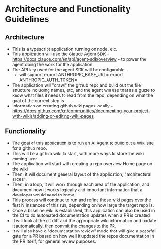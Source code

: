 # Architecture and Functionality Guidelines

## Architecture
- This is a typescript application running on node, etc.
- This application will use the Claude Agent SDK - https://docs.claude.com/en/api/agent-sdk/overview - to power the agent doing the work for the application.
- The API key used for the agent SDK will be configurable. 
  - will support export ANTHROPIC_BASE_URL=
                 export ANTHROPIC_AUTH_TOKEN=
- The application will "crawl" the github repo and build out the file structure including names, etc, and the agent will use that as a guide to know what files it needs to read from the repo, depending on what the goal of the current step is. 
- Information on creating github wiki pages locally - https://docs.github.com/en/communities/documenting-your-project-with-wikis/adding-or-editing-wiki-pages

## Functionality
- The goal of this application is to run an AI Agent to build out a Wiki site for a github repo. 
 - This will be a github wiki to start, with more ways to store the wiki coming later.
- The application will start with creating a repo overview Home page on the wiki
- Then, it will document general layout of the application, "architectural slices". 
- Then, in a loop, it will work through each area of the application, and document how it works logically and important information that a developer would need to know. 
 - This process will continue to run and refine these wiki pages over the first N instances of this run, depending on how large the target repo is. 
- Once a baseline wiki is established, this application can also be used in the CI to do automated documentation updates when a PR is created
 - It will look at the git diff and the appropriate wiki information and update it automatically, then commit the changes to the PR. 
- It will also have a "documentation review" mode that will give a pass/fail gate for a PR based on how well it updated the repos documentation in the PR itself, for general review purposes. 


